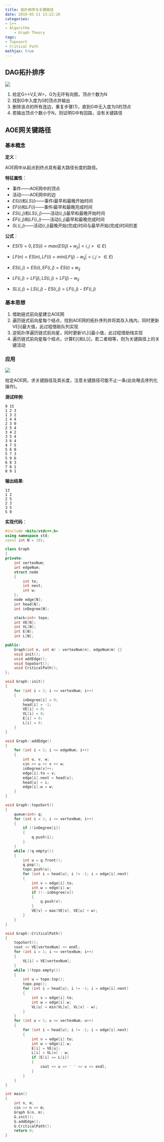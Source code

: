 ```yaml
---
title: 拓扑排序与关键路径
date: 2019-05-21 23:22:26
categories:
- C++
- Algorithm 
    - Graph Theory
tags:
- Toposort
- Critical Path
mathjax: true
---
```


## DAG拓扑排序

<img src="Topological-Sorting-And-Critical-Path/topological_sorting.png">

1. 给定G=<V,E,W>，G为无环有向图，顶点个数为N
1. 找到G中入度为0的顶点并输出
2. 删除该点的所有连边，重复步骤(1)，直到G中无入度为0的顶点
3. 若输出顶点个数小于N，则证明G中有回路，没有关键路径
<!--more-->

## AOE网关键路径

### 基本概念

**定义**：

AOE网中从起点到终点具有最大路径长度的路径。

**特征属性**：

- 事件——AOE网中的顶点
- 活动——AOE网中的边
- $ES(i)$和$LS(i)$——事件$i$最早和最晚开始时间
- $EF(i)$和$LF(i)$——事件$i$最早和最晚完成时间
- $ES(i,j)$和$LS(i,j)$——活动$(i,j)$最早和最晚开始时间
- $EF(i,j)$和$LF(i,j)$——活动$(i,j)$最早和最晚完成时间
- $SL(i,j)$——活动$(i,j)$最晚开始(完成)时间与最早开始(完成)时间的差

**公式**：

- $ES(1) = 0, ES(i) = max( ES(j) + w_{ji} | <i,j> ∈ E )$
- $LF(n) = ES(n), LF(i) = min( LF(j) - w_{ij} | <i,j> ∈ E )$

- $ES(i,j) = ES(i), EF(i,j) = ES(i) + w_{ij}$
- $LF(i,j) = LF(j), LS(i,j) = LF(j) - w_{ij}$

- $SL(i,j) = LS(i,j) - ES(i,j) = LF(i,j) - EF(i,j)$

### 基本思想

1. 借助链式前向星建立AOE网
2. 遍历链式前向星每个结点，找到AOE网的拓扑序列并将其存入栈内，同时更新VE[i]最大值，此过程借助队列实现
3. 逆拓扑序遍历链式前向星，同时更新VL[i]最小值，此过程借助栈实现
4. 遍历链式前向星每个结点，计算E[i]和L[i]，若二者相等，则为关键路径上的关键活动

### 应用

<img src="Topological-Sorting-And-Critical-Path/critical_path.png">

给定AOE网，求关键路径及其长度，注意关键路径可能不止一条(此处略去序列化操作)。

**测试样例**:
```
9 15
1 2 3
1 3 2
1 4 4
2 3 0
2 5 4
3 4 2
3 5 4
3 6 4
4 7 5
5 6 0
5 7 3
5 9 6
6 8 3
7 8 1
8 9 1
```

**输出结果**:
```
13
1 2
2 5
2 3
3 5
5 9
```

**实现代码**：

```cpp
#include <bits/stdc++.h>
using namespace std;
const int N = 101;

class Graph
{
private:
    int vertexNum;
    int edgeNum;
    struct node
    {
        int to;
        int next;
        int w;
    };
    node edge[N];
    int head[N];
    int inDegree[N];

    stack<int> topo;
    int VE[N];
    int VL[N];
    int E[N];
    int L[N];

public:
    Graph(int n, int m) : vertexNum(n), edgeNum(m) {}
    void init();
    void addEdge();
    void topoSort();
    void CriticalPath();
};

void Graph::init()
{
    for (int i = 1; i <= vertexNum; i++)
    {
        inDegree[i] = 0;
        head[i] = -1;
        VE[i] = 0;
        VL[i] = 0;
        E[i] = 0;
        L[i] = 0;
    }
}

void Graph::addEdge()
{
    for (int i = 1; i <= edgeNum; i++)
    {
        int u, v, w;
        cin >> u >> v >> w;
        inDegree[v]++;
        edge[i].to = v;
        edge[i].next = head[u];
        head[u] = i;
        edge[i].w = w;
    }
}

void Graph::topoSort()
{
    queue<int> q;
    for (int i = 1; i <= vertexNum; i++)
    {
        if (!inDegree[i])
        {
            q.push(i);
        }
    }
    while (!q.empty())
    {
        int u = q.front();
        q.pop();
        topo.push(u);
        for (int i = head[u]; i != -1; i = edge[i].next)
        {
            int v = edge[i].to;
            int w = edge[i].w;
            if (!--inDegree[v])
            {
                q.push(v);
            }
            VE[v] = max(VE[v], VE[u] + w);
        }
    }
}

void Graph::CriticalPath()
{
    topoSort();
    cout << VE[vertexNum] << endl;
    for (int i = 1; i <= vertexNum; i++)
    {
        VL[i] = VE[vertexNum];
    }
    while (!topo.empty())
    {
        int u = topo.top();
        topo.pop();
        for (int i = head[u]; i != -1; i = edge[i].next)
        {
            int v = edge[i].to;
            int w = edge[i].w;
            VL[u] = min(VL[u], VL[v] - w);
        }
    }
    for (int u = 1; u <= vertexNum; u++)
    {
        for (int i = head[u]; i != -1; i = edge[i].next)
        {
            int v = edge[i].to;
            int w = edge[i].w;
            E[i] = VE[u];
            L[i] = VL[v] - w;
            if (E[i] == L[i])
            {
                cout << u << ' ' << v << endl;
            }
        }
    }
}

int main()
{
    int n, m;
    cin >> n >> m;
    Graph G(n, m);
    G.init();
    G.addEdge();
    G.CriticalPath();
    return 0;
}
```
